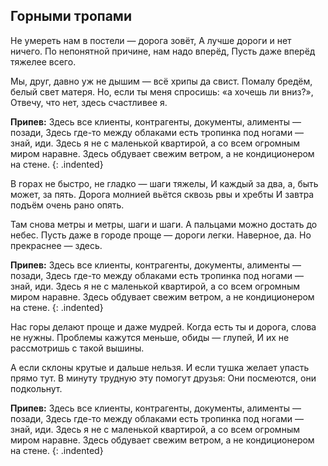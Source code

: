 ﻿---
layout: lyrics
---

## Горными тропами

Не<span class="Am"></span> умереть нам в по<span class="Am9"></span>стели — до<span class="Am"></span>рога зовё<span class="Am9"></span>т,
А лу<span class="Dm"></span>чше дороги и<span class="Dm7"></span> не<span class="Dm"></span>т ничего<span class="Dm7"></span>.
По не<span class="G"></span>понятной при<span class="G7"></span>чине, на<span class="G"></span>м надо вперё<span class="G7"></span>д,
Пу<span class="C"></span>сть да<span class="Cmaj7"></span>же вперёд тяже<span class="C"></span>лее все<span class="Cmaj7"></span>го.

Мы<span class="Am"></span>, друг, давно уж не ды<span class="Am9"></span>шим — всё хри<span class="Am"></span>пы да сви<span class="Am9"></span>ст.
Помалу<span class="Dm"></span> бредё<span class="Dm7"></span>м, белы<span class="Dm"></span>й свет матеря<span class="Dm7"></span>.
Но, если<span class="G"></span> ты меня спро<span class="G7"></span>сишь: «а хо<span class="G"></span>чешь ли вни<span class="G7"></span>з?»,
О<span class="C"></span>твечу, что не<span class="Cmaj7"></span>т, зде<span class="C"></span>сь счастливее я<span class="Cmaj7"></span>.

**Припев:**
З<span class="Dm"></span>десь все клиенты, контрагенты, документы, алименты — поза<span class="G"></span>ди,
З<span class="C"></span>десь где-то между облаками есть тро<span class="Em"></span>пинка под ногами — знай, и<span class="Am"></span>ди.
З<span class="Dm"></span>десь я не с маленькой квартирой, а со всем огромным миром нара<span class="F"></span>вне.
З<span class="Bm7"></span>десь обдувает свежим ветром, а не кондиционером на сте<span class="E"></span>не.
{: .indented}
 
В горах не быстро, не гладко — шаги тяжелы,
И каждый за два, а, быть может, за пять.
Дорога молнией вьётся сквозь рвы и хребты
И завтра подъём очень рано опять.

Там снова метры и метры, шаги и шаги.
А пальцами можно достать до небес.
Пусть даже в городе проще — дороги легки.
Наверное, да. Но прекраснее — здесь.

**Припев:**
Здесь все клиенты, контрагенты, документы, алименты — позади,
Здесь где-то между облаками есть тропинка под ногами — знай, иди.
Здесь я не с маленькой квартирой, а со всем огромным миром наравне.
Здесь обдувает свежим ветром, а не кондиционером на стене.
{: .indented}

Нас горы делают проще и даже мудрей.
Когда есть ты и дорога, слова не нужны.
Проблемы кажутся меньше, обиды — глупей,
И их не рассмотришь с такой вышины.

А если склоны крутые и дальше нельзя.
И если тушка желает упасть прямо тут.
В минуту трудную эту помогут друзья:
Они посмеются, они подкольнут.

**Припев:**
Здесь все клиенты, контрагенты, документы, алименты — позади,
Здесь где-то между облаками есть тропинка под ногами — знай, иди.
Здесь я не с маленькой квартирой, а со всем огромным миром наравне.
Здесь обдувает свежим ветром, а не кондиционером на стене.
{: .indented}
